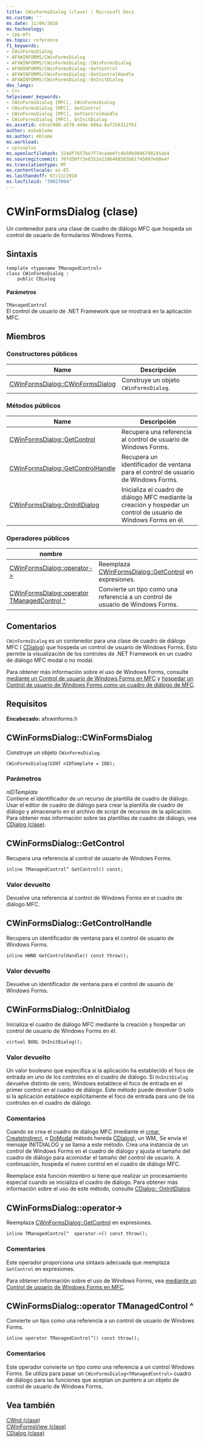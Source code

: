 ```yaml
---
title: CWinFormsDialog (clase) | Microsoft Docs
ms.custom: ''
ms.date: 11/04/2016
ms.technology:
- cpp-mfc
ms.topic: reference
f1_keywords:
- CWinFormsDialog
- AFXWINFORMS/CWinFormsDialog
- AFXWINFORMS/CWinFormsDialog::CWinFormsDialog
- AFXWINFORMS/CWinFormsDialog::GetControl
- AFXWINFORMS/CWinFormsDialog::GetControlHandle
- AFXWINFORMS/CWinFormsDialog::OnInitDialog
dev_langs:
- C++
helpviewer_keywords:
- CWinFormsDialog [MFC], CWinFormsDialog
- CWinFormsDialog [MFC], GetControl
- CWinFormsDialog [MFC], GetControlHandle
- CWinFormsDialog [MFC], OnInitDialog
ms.assetid: e3cec000-a578-448e-b06a-8af256312f61
author: mikeblome
ms.author: mblome
ms.workload:
- cplusplus
ms.openlocfilehash: 324df7657be7f74cade6fc4b50b98d6790245ab4
ms.sourcegitcommit: 76fd30ff3e0352e2206460503b61f45897e60e4f
ms.translationtype: MT
ms.contentlocale: es-ES
ms.lasthandoff: 07/13/2018
ms.locfileid: "39027094"
---
```

# <a name="cwinformsdialog-class"></a>CWinFormsDialog (clase)
Un contenedor para una clase de cuadro de diálogo MFC que hospeda un control de usuario de formularios Windows Forms.  
  
## <a name="syntax"></a>Sintaxis  
  
```  
template <typename TManagedControl>  
class CWinFormsDialog :   
    public CDialog  
```  
  
#### <a name="parameters"></a>Parámetros  
 `TManagedControl`  
 El control de usuario de .NET Framework que se mostrará en la aplicación MFC.  
  
## <a name="members"></a>Miembros  
  
### <a name="public-constructors"></a>Constructores públicos  
  
|Name|Descripción|  
|----------|-----------------|  
|[CWinFormsDialog::CWinFormsDialog](#cwinformsdialog)|Construye un objeto `CWinFormsDialog`.|  
  
### <a name="public-methods"></a>Métodos públicos  
  
|Name|Descripción|  
|----------|-----------------|  
|[CWinFormsDialog::GetControl](#getcontrol)|Recupera una referencia al control de usuario de Windows Forms.|  
|[CWinFormsDialog::GetControlHandle](#getcontrolhandle)|Recupera un identificador de ventana para el control de usuario de Windows Forms.|  
|[CWinFormsDialog::OnInitDialog](#oninitdialog)|Inicializa el cuadro de diálogo MFC mediante la creación y hospedar un control de usuario de Windows Forms en él.|  
  
### <a name="public-operators"></a>Operadores públicos  
  
|nombre||  
|----------|-|  
|[CWinFormsDialog::operator-&gt;](#operator_-_gt)|Reemplaza [CWinFormsDialog::GetControl](#getcontrol) en expresiones.|  
|[CWinFormsDialog::operator TManagedControl ^](#operator_tmanagedcontrol)|Convierte un tipo como una referencia a un control de usuario de Windows Forms.|  
  
## <a name="remarks"></a>Comentarios  
 `CWinFormsDialog` es un contenedor para una clase de cuadro de diálogo MFC ( [CDialog](../../mfc/reference/cdialog-class.md)) que hospeda un control de usuario de Windows Forms. Esto permite la visualización de los controles de .NET Framework en un cuadro de diálogo MFC modal o no modal.  
  
 Para obtener más información sobre el uso de Windows Forms, consulte [mediante un Control de usuario de Windows Forms en MFC](../../dotnet/using-a-windows-form-user-control-in-mfc.md) y [hospedar un Control de usuario de Windows Forms como un cuadro de diálogo de MFC](../../dotnet/hosting-a-windows-form-user-control-as-an-mfc-dialog-box.md).  
  
## <a name="requirements"></a>Requisitos  
 **Encabezado:** afxwinforms.h  
  
##  <a name="cwinformsdialog"></a>  CWinFormsDialog::CWinFormsDialog  
 Construye un objeto `CWinFormsDialog`.  
  
```  
CWinFormsDialog(UINT nIDTemplate = IDD);
```  
  
### <a name="parameters"></a>Parámetros  
 *nIDTemplate*  
 Contiene el identificador de un recurso de plantilla de cuadro de diálogo. Usar el editor de cuadro de diálogo para crear la plantilla de cuadro de diálogo y almacenarlo en el archivo de script de recursos de la aplicación. Para obtener más información sobre las plantillas de cuadro de diálogo, vea [CDialog (clase)](../../mfc/reference/cdialog-class.md).  
  
##  <a name="getcontrol"></a>  CWinFormsDialog::GetControl  
 Recupera una referencia al control de usuario de Windows Forms.  
  
```  
inline TManagedControl^ GetControl() const;  
```  
  
### <a name="return-value"></a>Valor devuelto  
 Devuelve una referencia al control de Windows Forms en el cuadro de diálogo MFC.  
  
##  <a name="getcontrolhandle"></a>  CWinFormsDialog::GetControlHandle  
 Recupera un identificador de ventana para el control de usuario de Windows Forms.  
  
```  
inline HWND GetControlHandle() const throw();
```  
  
### <a name="return-value"></a>Valor devuelto  
 Devuelve un identificador de ventana para el control de usuario de Windows Forms.  
  
##  <a name="oninitdialog"></a>  CWinFormsDialog::OnInitDialog  
 Inicializa el cuadro de diálogo MFC mediante la creación y hospedar un control de usuario de Windows Forms en él.  
  
```  
virtual BOOL OnInitDialog();
```  
  
### <a name="return-value"></a>Valor devuelto  
 Un valor booleano que especifica si la aplicación ha establecido el foco de entrada en uno de los controles en el cuadro de diálogo. Si `OnInitDialog` devuelve distinto de cero, Windows establece el foco de entrada en el primer control en el cuadro de diálogo. Este método puede devolver 0 solo si la aplicación establece explícitamente el foco de entrada para uno de los controles en el cuadro de diálogo.  
  
### <a name="remarks"></a>Comentarios  
 Cuando se crea el cuadro de diálogo MFC (mediante el [crear](../../mfc/reference/cdialog-class.md#create), [CreateIndirect](../../mfc/reference/cdialog-class.md#createindirect), o [DoModal](../../mfc/reference/cdialog-class.md#domodal) método hereda [CDialog](../../mfc/reference/cdialog-class.md)), un WM_ Se envía el mensaje INITDIALOG y se llama a este método. Crea una instancia de un control de Windows Forms en el cuadro de diálogo y ajusta el tamaño del cuadro de diálogo para acomodar el tamaño del control de usuario. A continuación, hospeda el nuevo control en el cuadro de diálogo MFC.  
  
 Reemplace esta función miembro si tiene que realizar un procesamiento especial cuando se inicializa el cuadro de diálogo. Para obtener más información sobre el uso de este método, consulte [CDialog:: OnInitDialog](../../mfc/reference/cdialog-class.md#oninitdialog).  
  
##  <a name="operator_-_gt"></a>  CWinFormsDialog::operator-&gt;  
 Reemplaza [CWinFormsDialog::GetControl](#getcontrol) en expresiones.  
  
```  
inline TManagedControl^  operator->() const throw();
```  
  
### <a name="remarks"></a>Comentarios  
 Este operador proporciona una sintaxis adecuada que reemplaza `GetControl` en expresiones.  
  
 Para obtener información sobre el uso de Windows Forms, vea [mediante un Control de usuario de Windows Forms en MFC](../../dotnet/using-a-windows-form-user-control-in-mfc.md).  
  
##  <a name="operator_tmanagedcontrol_xor"></a>  CWinFormsDialog::operator TManagedControl ^  
 Convierte un tipo como una referencia a un control de usuario de Windows Forms.  
  
```  
inline operator TManagedControl^() const throw();
```  
  
### <a name="remarks"></a>Comentarios  
 Este operador convierte un tipo como una referencia a un control Windows Forms. Se utiliza para pasar un `CWinFormsDialog<TManagedControl>` cuadro de diálogo para las funciones que aceptan un puntero a un objeto de control de usuario de Windows Forms.  
  
## <a name="see-also"></a>Vea también  
 [CWnd (clase)](../../mfc/reference/cwnd-class.md)   
 [CWinFormsView (clase)](../../mfc/reference/cwinformsview-class.md)   
 [CDialog (clase)](../../mfc/reference/cdialog-class.md)
